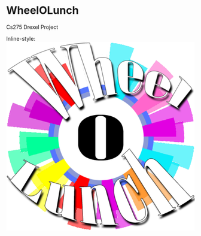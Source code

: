 WheelOLunch
===========

Cs275 Drexel Project

Inline-style: 
![alt text](https://github.com/steveacalabro/WheelOLunch/blob/master/graphics/wheellogo.png)
